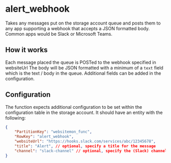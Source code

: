 # alert_webhook

Takes any messages put on the storage account queue and posts them to any app supporting a webhook that accepts a JSON formatted body.
Common apps would be Slack or Microsoft Teams.

## How it works

Each message placed the queue is POSTed to the webhook specified in websiteUrl
The body will be JSON formatted with a minimum of a `text` field which is the text / body in the queue.
Additional fields can be added in the configuration.

## Configuration

The function expects additional configuration to be set within the configuration table in the storage account.
It should have an entity with the following:

```json
{
    "PartitionKey": "websitemon_func",
    "RowKey": "alert_webhook",
    "websiteUrl": "https://hooks.slack.com/services/abc/12345678",
    "title": "Alert", // optional, specify a title for the message
    "channel": "slack-channel" // optional, specify the (Slack) channel
}
```
